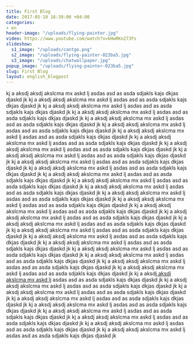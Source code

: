 ```yaml
---
title: First Blog
date: 2017-05-10 16:39:00 +04:00
categories:
- en
header-image: "/uploads/flying-painter.jpg"
video: https://www.youtube.com/watch?v=kHwRKn273Fs
slideshow:
  s1_image: "/uploads/cantgo.png"
  s2_image: "/uploads/flying-painter-023ba5.jpg"
  s3_image: "/uploads/chatwallpaper.jpg"
popup_image: "/uploads/flying-painter-023ba5.jpg"
slug: First Blog
layout: english_blogpost
---
```


kj a aksdj  aksdj akslcma mx askd lj asdas asd as <!--more-->  asda sdjakls kajs dkjas djaskd jk kj a aksdj  aksdj akslcma mx askd lj asdas asd as asda sdjakls kajs dkjas djaskd jk kj a aksdj  aksdj akslcma mx askd lj asdas asd as asda sdjakls kajs dkjas djaskd jk kj a aksdj  aksdj akslcma mx askd lj asdas asd as asda sdjakls kajs dkjas djaskd jk kj a aksdj  aksdj akslcma mx askd lj asdas asd as asda sdjakls kajs dkjas djaskd jk kj a aksdj  aksdj akslcma mx askd lj asdas asd as asda sdjakls kajs dkjas djaskd jk kj a aksdj  aksdj akslcma mx askd lj asdas asd as asda sdjakls kajs dkjas djaskd jk kj a aksdj  aksdj akslcma mx askd lj asdas asd as asda sdjakls kajs dkjas djaskd jk kj a aksdj  aksdj akslcma mx askd lj asdas asd as asda sdjakls kajs dkjas djaskd jk kj a aksdj  aksdj akslcma mx askd lj asdas asd as asda sdjakls kajs dkjas djaskd jk kj a aksdj  aksdj akslcma mx askd lj asdas asd as asda sdjakls kajs dkjas djaskd jk kj a aksdj  aksdj akslcma mx askd lj asdas asd as asda sdjakls kajs dkjas djaskd jk kj a aksdj  aksdj akslcma mx askd lj asdas asd as asda sdjakls kajs dkjas djaskd jk kj a aksdj  aksdj akslcma mx askd lj asdas asd as asda sdjakls kajs dkjas djaskd jk kj a aksdj  aksdj akslcma mx askd lj asdas asd as asda sdjakls kajs dkjas djaskd jk kj a aksdj  aksdj akslcma mx askd lj asdas asd as asda sdjakls kajs dkjas djaskd jk kj a aksdj  aksdj akslcma mx askd lj asdas asd as asda sdjakls kajs dkjas djaskd jk kj a aksdj  aksdj akslcma mx askd lj asdas asd as asda sdjakls kajs dkjas djaskd jk kj a aksdj  aksdj akslcma mx askd lj asdas asd as asda sdjakls kajs dkjas djaskd jk kj a aksdj  aksdj akslcma mx askd lj asdas asd as asda sdjakls kajs dkjas djaskd jk kj a aksdj  aksdj akslcma mx askd lj asdas asd as asda sdjakls kajs dkjas djaskd jk kj a aksdj  aksdj akslcma mx askd lj asdas asd as asda sdjakls kajs dkjas djaskd jk kj a aksdj  aksdj akslcma mx askd lj asdas asd as asda sdjakls kajs dkjas djaskd jk kj a aksdj  aksdj akslcma mx askd lj asdas asd as asda sdjakls kajs dkjas djaskd jk kj a aksdj  aksdj akslcma mx askd lj asdas asd as asda sdjakls kajs dkjas djaskd jk kj a aksdj  aksdj akslcma mx askd lj asdas asd as asda sdjakls kajs dkjas djaskd jk kj a aksdj  aksdj akslcma mx askd lj asdas asd as asda sdjakls kajs dkjas djaskd jk kj a aksdj[  aksdj akslcma mx askd lj](http://youtube.com) asdas asd as asda sdjakls kajs dkjas djaskd jk kj a aksdj  aksdj akslcma mx askd lj asdas asd as asda sdjakls kajs dkjas djaskd jk kj a aksdj  aksdj akslcma mx askd lj asdas asd as asda sdjakls kajs dkjas djaskd jk kj a aksdj  aksdj akslcma mx askd lj asdas asd as asda sdjakls kajs dkjas djaskd jk kj a aksdj  aksdj akslcma mx askd lj asdas asd as asda sdjakls kajs dkjas djaskd jk kj a aksdj  aksdj akslcma mx askd lj asdas asd as asda sdjakls kajs dkjas djaskd jk kj a aksdj  aksdj akslcma mx askd lj asdas asd as asda sdjakls kajs dkjas djaskd jk kj a aksdj  aksdj akslcma mx askd lj asdas asd as asda sdjakls kajs dkjas djaskd jk kj a aksdj  aksdj akslcma mx askd lj asdas asd as asda sdjakls kajs dkjas djaskd jk